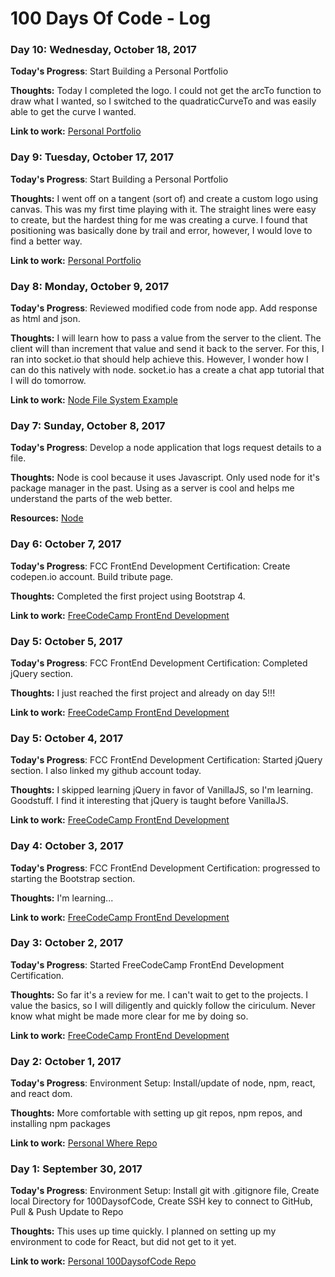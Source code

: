 # 100 Days Of Code - Log

### Day 10: Wednesday, October 18, 2017

**Today's Progress**: Start Building a Personal Portfolio

**Thoughts:** Today I completed the logo.  I could not get the arcTo function to draw what I wanted, so I switched to the quadraticCurveTo and was easily able to get the curve I wanted.

**Link to work:** [Personal Portfolio](https://codepen.io/participator/full/WZgebm/)

### Day 9: Tuesday, October 17, 2017

**Today's Progress**: Start Building a Personal Portfolio

**Thoughts:** I went off on a tangent (sort of) and create a custom logo using canvas.  This was my first time playing with it.  The straight lines were easy to create, but the hardest thing for me was creating a curve.  I found that positioning was basically done by trail and error, however, I would love to find a better way.

**Link to work:** [Personal Portfolio](https://codepen.io/participator/full/WZgebm/)

### Day 8: Monday, October 9, 2017

**Today's Progress**: Reviewed modified code from node app.  Add response as html and json.

**Thoughts:** I will learn how to pass a value from the server to the client.  The client will than increment that value and send it back to the server.
For this, I ran into socket.io that should help achieve this.  However, I wonder how I can do this natively with node.  socket.io has a create a chat app tutorial
that I will do tomorrow. 

**Link to work:** [Node File System Example](https://github.com/participator/Node-File-System-Example)

### Day 7: Sunday, October 8, 2017

**Today's Progress**: Develop a node application that logs request details to a file.

**Thoughts:** Node is cool because it uses Javascript.  Only used node for it's package manager in the past.  Using as a server is cool and helps me understand the parts of the web better.  

**Resources:** [Node](https://nodejs.org/dist/latest-v6.x/docs/api/)

### Day 6: October 7, 2017

**Today's Progress**: FCC FrontEnd Development Certification: Create codepen.io account. Build tribute page.

**Thoughts:** Completed the first project using Bootstrap 4.

**Link to work:** [FreeCodeCamp FrontEnd Development](https://www.freecodecamp.org)

### Day 5: October 5, 2017

**Today's Progress**: FCC FrontEnd Development Certification: Completed jQuery section.

**Thoughts:** I just reached the first project and already on day 5!!!

**Link to work:** [FreeCodeCamp FrontEnd Development](https://www.freecodecamp.org)

### Day 5: October 4, 2017

**Today's Progress**: FCC FrontEnd Development Certification: Started jQuery section.  I also linked my github account today.

**Thoughts:** I skipped learning jQuery in favor of VanillaJS, so I'm learning.  Goodstuff. I find it interesting that jQuery is taught before VanillaJS.

**Link to work:** [FreeCodeCamp FrontEnd Development](https://www.freecodecamp.org)

### Day 4: October 3, 2017

**Today's Progress**: FCC FrontEnd Development Certification: progressed to starting the Bootstrap section.

**Thoughts:** I'm learning...

**Link to work:** [FreeCodeCamp FrontEnd Development](https://www.freecodecamp.org)

### Day 3: October 2, 2017

**Today's Progress**: Started FreeCodeCamp FrontEnd Development Certification.

**Thoughts:** So far it's a review for me. I can't wait to get to the projects.  I value the basics, so I will diligently and quickly follow the ciriculum.  Never know what might be made more clear for me by doing so.

**Link to work:** [FreeCodeCamp FrontEnd Development](https://www.freecodecamp.org)

### Day 2: October 1, 2017

**Today's Progress**: Environment Setup: Install/update of node, npm, react, and react dom.

**Thoughts:** More comfortable with setting up git repos, npm repos, and installing npm packages

**Link to work:** [Personal Where Repo](https://github.com/participator/Where)

### Day 1: September 30, 2017

**Today's Progress**: Environment Setup: Install git with .gitignore file, Create local Directory for 100DaysofCode, Create SSH key to connect to GitHub, Pull & Push Update to Repo

**Thoughts:** This uses up time quickly.  I planned on setting up my environment to code for React, but did not get to it yet.

**Link to work:** [Personal 100DaysofCode Repo](https://github.com/participator/100-days-of-code)
